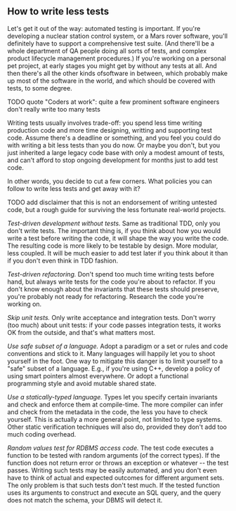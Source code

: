 How to write less tests
-----------------------

Let's get it out of the way: automated testing is important.  If you're developing a nuclear station control system, 
or a Mars rover software, you'll definitely have to support a comprehensive test suite. (And there'll be a whole 
department of QA people doing all sorts of tests, and complex product lifecycle management procedures.) 
If you're working on a personal pet project, at early stages you might get by without any tests at all.  And then 
there's all the other kinds ofsoftware in between, which probably make up most of the software in the world, and 
which should be covered with tests, to some degree.

TODO quote "Coders at work": quite a few prominent software engineers don't really write too many tests

Writing tests usually involves trade-off: you spend less time writing production code and more time designing, writting 
and supporting test code.  Assume there's a deadline or something, and you feel you could do with writing a bit less 
tests than you do now. Or maybe you don't, but you just inherited a large legacy code base with only a modest amount 
of tests, and can't afford to stop ongoing development for months just to add test code. 

In other words, you decide to cut a few corners. What policies you can follow to write less tests and get away with it?

TODO add disclaimer that this is not an endorsement of writing untested code, but a rough guide for surviving 
the less fortunate real-world projects.

*Test-driven development without tests.* Same as traditional TDD, only you don't write tests. The important thing is, 
if you think about how you would write a test before writing the code, it will shape the way you write the code. The 
resulting code is more likely to be testable by design.  More modular, less coupled.  It will be much easier to add 
test later if you think about it than if you don't even think in TDD fashion.

*Test-driven refactoring.* Don't spend too much time writing tests before hand, but always write tests for the code 
you're about to refactor. If you don't know enough about the invariants that these tests should preserve, you're 
probably not ready for refactoring. Research the code you're working on.

*Skip unit tests.* Only write acceptance and integration tests. Don't worry (too much) about unit tests: if your 
code passes integration tests, it works OK from the outside, and that's what matters most.

*Use safe subset of a language.* Adopt a paradigm or a set or rules and code conventions and stick to it.  Many 
languages will happily let you to shoot yourself in the foot. One way to mitigate this danger is to limit yourself 
to a "safe" subset of a language. E.g., if you're using C++, develop a policy of using smart pointers almost everywhere. 
Or adopt a functional programming style and avoid mutable shared state. 

*Use a statically-typed language.* Types let you specify certain invariants and check and enforce them at 
compile-time. The more compiler can infer and check from the metadata in the code, the less you have to 
check yourself. This is actually a more general point, not limited to type systems. Other static verification 
techniques will also do, provided they don't add too much coding overhead.

*Random values test for RDBMS access code.* The test code executes a function to be tested with random arguments 
(of the correct types). If the function does not return error or throws an exception or whatever -- the test passes. 
Writing such tests may be easily automated, and you don't even have to think of actual and expected outcomes for 
different argument sets. The only problem is that such tests don't test much. If the tested function uses its 
arguments to construct and execute an SQL query, and the query does not match the schema, your DBMS will detect it. 

